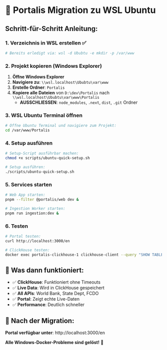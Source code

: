 # 🚀 Portalis Migration zu WSL Ubuntu

## Schritt-für-Schritt Anleitung:

### 1. Verzeichnis in WSL erstellen ✅
```bash
# Bereits erledigt via: wsl -d Ububtu -e mkdir -p /var/www
```

### 2. Projekt kopieren (Windows Explorer)
1. **Öffne Windows Explorer**
2. **Navigiere zu**: `\\wsl.localhost\Ububtu\var\www`
3. **Erstelle Ordner**: `Portalis`
4. **Kopiere alle Dateien** von `D:\dev\Portalis` nach `\\wsl.localhost\Ububtu\var\www\Portalis`
   - **AUSSCHLIESSEN**: `node_modules`, `.next`, `dist`, `.git` Ordner

### 3. WSL Ubuntu Terminal öffnen
```bash
# Öffne Ubuntu Terminal und navigiere zum Projekt:
cd /var/www/Portalis
```

### 4. Setup ausführen
```bash
# Setup-Script ausführbar machen:
chmod +x scripts/ubuntu-quick-setup.sh

# Setup ausführen:
./scripts/ubuntu-quick-setup.sh
```

### 5. Services starten
```bash
# Web App starten:
pnpm --filter @portalis/web dev &

# Ingestion Worker starten:
pnpm run ingestion:dev &
```

### 6. Testen
```bash
# Portal testen:
curl http://localhost:3000/en

# ClickHouse testen:
docker exec portalis-clickhouse-1 clickhouse-client --query "SHOW TABLES FROM portalis"
```

## 🎯 Was dann funktioniert:

- ✅ **ClickHouse**: Funktioniert ohne Timeouts
- ✅ **Live Data**: Wird in ClickHouse gespeichert
- ✅ **All APIs**: World Bank, State Dept, FCDO
- ✅ **Portal**: Zeigt echte Live-Daten
- ✅ **Performance**: Deutlich schneller

## 🌟 Nach der Migration:

**Portal verfügbar unter**: http://localhost:3000/en

**Alle Windows-Docker-Probleme sind gelöst!** 🎉
